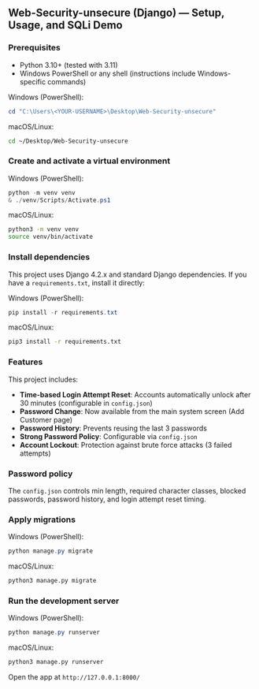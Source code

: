 ## Web-Security-unsecure (Django) — Setup, Usage, and SQLi Demo

### Prerequisites

- Python 3.10+ (tested with 3.11)
- Windows PowerShell or any shell (instructions include Windows-specific commands)

Windows (PowerShell):

```powershell
cd "C:\Users\<YOUR-USERNAME>\Desktop\Web-Security-unsecure"
```

macOS/Linux:

```bash
cd ~/Desktop/Web-Security-unsecure
```

### Create and activate a virtual environment

Windows (PowerShell):

```powershell
python -m venv venv
& ./venv/Scripts/Activate.ps1
```

macOS/Linux:

```bash
python3 -m venv venv
source venv/bin/activate
```

### Install dependencies

This project uses Django 4.2.x and standard Django dependencies. If you have a `requirements.txt`, install it directly:

Windows (PowerShell):

```powershell
pip install -r requirements.txt
```

macOS/Linux:

```bash
pip3 install -r requirements.txt
```

### Features

This project includes:

- **Time-based Login Attempt Reset**: Accounts automatically unlock after 30 minutes (configurable in `config.json`)
- **Password Change**: Now available from the main system screen (Add Customer page)
- **Password History**: Prevents reusing the last 3 passwords
- **Strong Password Policy**: Configurable via `config.json`
- **Account Lockout**: Protection against brute force attacks (3 failed attempts)

### Password policy

The `config.json` controls min length, required character classes, blocked passwords, password history, and login attempt reset timing.

### Apply migrations

Windows (PowerShell):

```powershell
python manage.py migrate
```

macOS/Linux:

```bash
python3 manage.py migrate
```

### Run the development server

Windows (PowerShell):

```powershell
python manage.py runserver
```

macOS/Linux:

```bash
python3 manage.py runserver
```

Open the app at `http://127.0.0.1:8000/`
